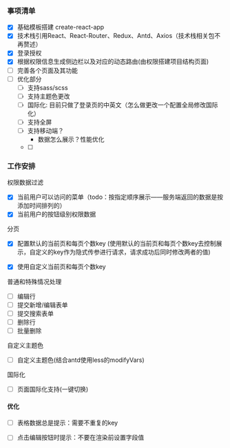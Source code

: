 ###   事项清单
- [x] 基础模板搭建 create-react-app
- [x] 技术栈引用React、React-Router、Redux、Antd、Axios（技术栈相关包不再赘述）
- [x] 登录授权
- [x] 根据权限信息生成侧边栏以及对应的动态路由(由权限搭建项目结构页面)
- [ ] 完善各个页面及其功能
- [ ] 优化部分
  - [ ] 支持sass/scss
  - [ ] 支持主题色更改
  - [ ] 国际化: 目前只做了登录页的中英文（怎么做更改一个配置全局修改国际化）
  - [ ] 支持全屏
  - [ ] 支持移动端？
    - 数据怎么展示？性能优化
  - [ ] 


###   工作安排
权限数据过滤
  - [x] 当前用户可以访问的菜单（todo：按指定顺序展示——服务端返回的数据是按添加时间排列的）
  - [x] 当前用户的按钮级别权限数据

分页
- [x] 配置默认的当前页和每页个数key
  (使用默认的当前页和每页个数key去控制展示，自定义的key作为隐式传参进行请求，请求成功后同时修改两者的值)
- [x] 使用自定义当前页和每页个数key


普通和特殊情况处理
- [ ] 编辑行
- [ ] 提交新增/编辑表单
- [ ] 提交搜索表单
- [ ] 删除行
- [ ] 批量删除

自定义主题色
- [ ] 自定义主题色(结合antd使用less的modifyVars)

国际化
- [ ] 页面国际化支持(一键切换)


####   优化
- [ ] 表格数据总是提示：需要不重复的key
- [ ] 点击编辑按钮时提示：不要在渲染前设置字段值





